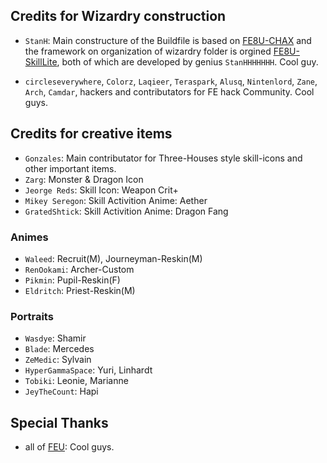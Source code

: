 
## Credits for Wizardry construction

- `StanH`: Main constructure of the Buildfile is based on [FE8U-CHAX](https://github.com/StanHash/FE-CHAX.git) and the framework on organization of wizardry folder is orgined [FE8U-SkillLite](https://github.com/StanHash/SkillsLite.git), both of which are developed by genius `StanHHHHHHH`. Cool guy.

- `circleseverywhere`, `Colorz`, `Laqieer`, `Teraspark`, `Alusq`, `Nintenlord`, `Zane`, `Arch`, `Camdar`, hackers and contributators for FE hack Community. Cool guys.



## Credits for creative items

- `Gonzales`: Main contributator for Three-Houses style skill-icons and other important items.
- `Zarg`: Monster & Dragon Icon
- `Jeorge Reds`: Skill Icon: Weapon Crit+
- `Mikey Seregon`: Skill Activition Anime: Aether
- `GratedShtick`: Skill Activition Anime: Dragon Fang

### Animes
- `Waleed`: Recruit(M), Journeyman-Reskin(M)
- `RenOokami`: Archer-Custom
- `Pikmin`: Pupil-Reskin(F)
- `Eldritch`: Priest-Reskin(M)

### Portraits
- `Wasdye`: Shamir
- `Blade`: Mercedes
- `ZeMedic`: Sylvain
- `HyperGammaSpace`: Yuri, Linhardt
- `Tobiki`: Leonie, Marianne
- `JeyTheCount`: Hapi
## Special Thanks

- all of [FEU](https://feuniverse.us/): Cool guys.

